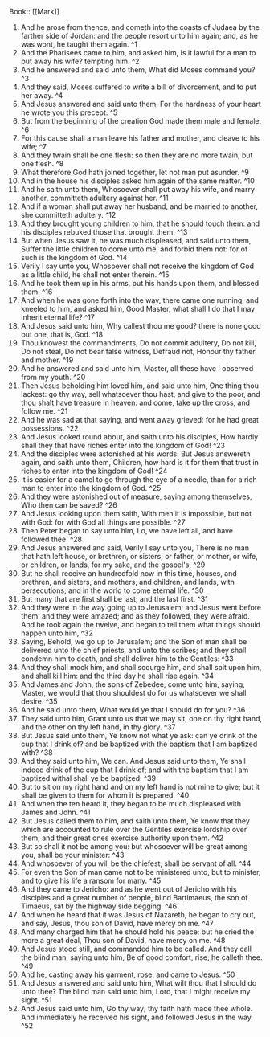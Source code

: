  Book:: [[Mark]]
 1. And he arose from thence, and cometh into the coasts of Judaea by the farther side of Jordan: and the people resort unto him again; and, as he was wont, he taught them again. ^1
 2. And the Pharisees came to him, and asked him, Is it lawful for a man to put away his wife? tempting him. ^2
 3. And he answered and said unto them, What did Moses command you? ^3
 4. And they said, Moses suffered to write a bill of divorcement, and to put her away. ^4
 5. And Jesus answered and said unto them, For the hardness of your heart he wrote you this precept. ^5
 6. But from the beginning of the creation God made them male and female. ^6
 7. For this cause shall a man leave his father and mother, and cleave to his wife; ^7
 8. And they twain shall be one flesh: so then they are no more twain, but one flesh. ^8
 9. What therefore God hath joined together, let not man put asunder. ^9
 10. And in the house his disciples asked him again of the same matter. ^10
 11. And he saith unto them, Whosoever shall put away his wife, and marry another, committeth adultery against her. ^11
 12. And if a woman shall put away her husband, and be married to another, she committeth adultery. ^12
 13. And they brought young children to him, that he should touch them: and his disciples rebuked those that brought them. ^13
 14. But when Jesus saw it, he was much displeased, and said unto them, Suffer the little children to come unto me, and forbid them not: for of such is the kingdom of God. ^14
 15. Verily I say unto you, Whosoever shall not receive the kingdom of God as a little child, he shall not enter therein. ^15
 16. And he took them up in his arms, put his hands upon them, and blessed them. ^16
 17. And when he was gone forth into the way, there came one running, and kneeled to him, and asked him, Good Master, what shall I do that I may inherit eternal life? ^17
 18. And Jesus said unto him, Why callest thou me good? there is none good but one, that is, God. ^18
 19. Thou knowest the commandments, Do not commit adultery, Do not kill, Do not steal, Do not bear false witness, Defraud not, Honour thy father and mother. ^19
 20. And he answered and said unto him, Master, all these have I observed from my youth. ^20
 21. Then Jesus beholding him loved him, and said unto him, One thing thou lackest: go thy way, sell whatsoever thou hast, and give to the poor, and thou shalt have treasure in heaven: and come, take up the cross, and follow me. ^21
 22. And he was sad at that saying, and went away grieved: for he had great possessions. ^22
 23. And Jesus looked round about, and saith unto his disciples, How hardly shall they that have riches enter into the kingdom of God! ^23
 24. And the disciples were astonished at his words. But Jesus answereth again, and saith unto them, Children, how hard is it for them that trust in riches to enter into the kingdom of God! ^24
 25. It is easier for a camel to go through the eye of a needle, than for a rich man to enter into the kingdom of God. ^25
 26. And they were astonished out of measure, saying among themselves, Who then can be saved? ^26
 27. And Jesus looking upon them saith, With men it is impossible, but not with God: for with God all things are possible. ^27
 28. Then Peter began to say unto him, Lo, we have left all, and have followed thee. ^28
 29. And Jesus answered and said, Verily I say unto you, There is no man that hath left house, or brethren, or sisters, or father, or mother, or wife, or children, or lands, for my sake, and the gospel's, ^29
 30. But he shall receive an hundredfold now in this time, houses, and brethren, and sisters, and mothers, and children, and lands, with persecutions; and in the world to come eternal life. ^30
 31. But many that are first shall be last; and the last first. ^31
 32. And they were in the way going up to Jerusalem; and Jesus went before them: and they were amazed; and as they followed, they were afraid. And he took again the twelve, and began to tell them what things should happen unto him, ^32
 33. Saying, Behold, we go up to Jerusalem; and the Son of man shall be delivered unto the chief priests, and unto the scribes; and they shall condemn him to death, and shall deliver him to the Gentiles: ^33
 34. And they shall mock him, and shall scourge him, and shall spit upon him, and shall kill him: and the third day he shall rise again. ^34
 35. And James and John, the sons of Zebedee, come unto him, saying, Master, we would that thou shouldest do for us whatsoever we shall desire. ^35
 36. And he said unto them, What would ye that I should do for you? ^36
 37. They said unto him, Grant unto us that we may sit, one on thy right hand, and the other on thy left hand, in thy glory. ^37
 38. But Jesus said unto them, Ye know not what ye ask: can ye drink of the cup that I drink of? and be baptized with the baptism that I am baptized with? ^38
 39. And they said unto him, We can. And Jesus said unto them, Ye shall indeed drink of the cup that I drink of; and with the baptism that I am baptized withal shall ye be baptized: ^39
 40. But to sit on my right hand and on my left hand is not mine to give; but it shall be given to them for whom it is prepared. ^40
 41. And when the ten heard it, they began to be much displeased with James and John. ^41
 42. But Jesus called them to him, and saith unto them, Ye know that they which are accounted to rule over the Gentiles exercise lordship over them; and their great ones exercise authority upon them. ^42
 43. But so shall it not be among you: but whosoever will be great among you, shall be your minister: ^43
 44. And whosoever of you will be the chiefest, shall be servant of all. ^44
 45. For even the Son of man came not to be ministered unto, but to minister, and to give his life a ransom for many. ^45
 46. And they came to Jericho: and as he went out of Jericho with his disciples and a great number of people, blind Bartimaeus, the son of Timaeus, sat by the highway side begging. ^46
 47. And when he heard that it was Jesus of Nazareth, he began to cry out, and say, Jesus, thou son of David, have mercy on me. ^47
 48. And many charged him that he should hold his peace: but he cried the more a great deal, Thou son of David, have mercy on me. ^48
 49. And Jesus stood still, and commanded him to be called. And they call the blind man, saying unto him, Be of good comfort, rise; he calleth thee. ^49
 50. And he, casting away his garment, rose, and came to Jesus. ^50
 51. And Jesus answered and said unto him, What wilt thou that I should do unto thee? The blind man said unto him, Lord, that I might receive my sight. ^51
 52. And Jesus said unto him, Go thy way; thy faith hath made thee whole. And immediately he received his sight, and followed Jesus in the way. ^52
